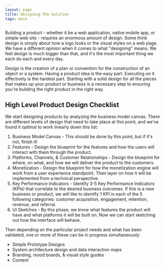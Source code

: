 ```yaml
---
layout: page
title: Designing The Solution
tags: main
---
```


Building a product - whether it be a web application, native mobile app, or simple web site - requires an enormous amount of design. Some think design is simply about how a logo looks or the visual styles on a web page. We have a different opinion when it comes to what "designing" means. We feel design is much bigger than that, and it's the most important thing we each do each and every day. 

Design is the creation of a plan or convention for the construction of an object or a system. Having a product idea is the easy part. Executing on it effectively is the hardest part. Starting with a solid design for all the pieces that makes up your product or business is a necessary step to ensuring you're building the right product in the right way. 

## High Level Product Design Checklist
We start designing products by analyzing the business model canvas. There are different levels of design that need to take place at this point, and we've found it optimal to work linearly down this list:

1. Business Model Canvas - This should be done by this point, but if it's not, finish it!  
2. Features - Design the blueprint for the features and how the users will interact with them through the product. 
2. Platforms, Channels, & Customer Relationships - Design the blueprint for where, on what, and how we will deliver the product to the customers.
3. Monetization - Design the blueprint for how the monetization engine will work from a user experience standpoint. Then layer on how it will be implemented from a technical perspective.
4. Key Performance Indicators - Identify 3-5 Key Performance Indicators (KPIs) that correlate to the desired business outcomes. If this is a new business or product, we will like to identify 1 KPI in each of the 5 following categories: customer acquisition, engagement, retention, revenue, and referral. 
5. UI Sketches - By this phase, we know what features the product will have and what platforms it will be built on. Now we can start sketching out how the interface will behave.

Then depending on the particular project needs and what has been validated, one or more of these can be in progress simultaneously:

* Simple Prototype Designs
* System architecture design and data interaction maps
* Branding, mood boards, & visual style guides
* Content 

